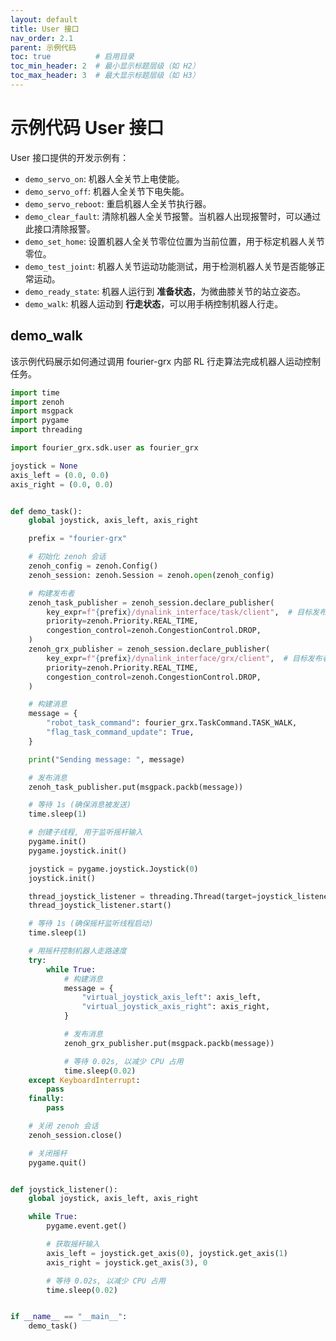 ```yaml
---
layout: default
title: User 接口
nav_order: 2.1
parent: 示例代码
toc: true          # 启用目录
toc_min_header: 2  # 最小显示标题层级（如 H2）
toc_max_header: 3  # 最大显示标题层级（如 H3）
---
```


# 示例代码 User 接口

User 接口提供的开发示例有：

- `demo_servo_on`: 机器人全关节上电使能。
- `demo_servo_off`: 机器人全关节下电失能。
- `demo_servo_reboot`: 重启机器人全关节执行器。
- `demo_clear_fault`: 清除机器人全关节报警。当机器人出现报警时，可以通过此接口清除报警。
- `demo_set_home`: 设置机器人全关节零位位置为当前位置，用于标定机器人关节零位。
- `demo_test_joint`: 机器人关节运动功能测试，用于检测机器人关节是否能够正常运动。
- `demo_ready_state`: 机器人运行到 **准备状态**，为微曲膝关节的站立姿态。
- `demo_walk`: 机器人运动到 **行走状态**，可以用手柄控制机器人行走。

## demo_walk

该示例代码展示如何通过调用 fourier-grx 内部 RL 行走算法完成机器人运动控制任务。

```python
import time
import zenoh
import msgpack
import pygame
import threading

import fourier_grx.sdk.user as fourier_grx

joystick = None
axis_left = (0.0, 0.0)
axis_right = (0.0, 0.0)


def demo_task():
    global joystick, axis_left, axis_right

    prefix = "fourier-grx"

    # 初始化 zenoh 会话
    zenoh_config = zenoh.Config()
    zenoh_session: zenoh.Session = zenoh.open(zenoh_config)

    # 构建发布者
    zenoh_task_publisher = zenoh_session.declare_publisher(
        key_expr=f"{prefix}/dynalink_interface/task/client",  # 目标发布者的 key 表达式
        priority=zenoh.Priority.REAL_TIME,
        congestion_control=zenoh.CongestionControl.DROP,
    )
    zenoh_grx_publisher = zenoh_session.declare_publisher(
        key_expr=f"{prefix}/dynalink_interface/grx/client",  # 目标发布者的 key 表达式
        priority=zenoh.Priority.REAL_TIME,
        congestion_control=zenoh.CongestionControl.DROP,
    )

    # 构建消息
    message = {
        "robot_task_command": fourier_grx.TaskCommand.TASK_WALK,
        "flag_task_command_update": True,
    }

    print("Sending message: ", message)

    # 发布消息
    zenoh_task_publisher.put(msgpack.packb(message))

    # 等待 1s (确保消息被发送)
    time.sleep(1)

    # 创建子线程, 用于监听摇杆输入
    pygame.init()
    pygame.joystick.init()

    joystick = pygame.joystick.Joystick(0)
    joystick.init()

    thread_joystick_listener = threading.Thread(target=joystick_listener)
    thread_joystick_listener.start()

    # 等待 1s (确保摇杆监听线程启动)
    time.sleep(1)

    # 用摇杆控制机器人走路速度
    try:
        while True:
            # 构建消息
            message = {
                "virtual_joystick_axis_left": axis_left,
                "virtual_joystick_axis_right": axis_right,
            }

            # 发布消息
            zenoh_grx_publisher.put(msgpack.packb(message))

            # 等待 0.02s, 以减少 CPU 占用
            time.sleep(0.02)
    except KeyboardInterrupt:
        pass
    finally:
        pass

    # 关闭 zenoh 会话
    zenoh_session.close()

    # 关闭摇杆
    pygame.quit()


def joystick_listener():
    global joystick, axis_left, axis_right

    while True:
        pygame.event.get()

        # 获取摇杆输入
        axis_left = joystick.get_axis(0), joystick.get_axis(1)
        axis_right = joystick.get_axis(3), 0

        # 等待 0.02s, 以减少 CPU 占用
        time.sleep(0.02)


if __name__ == "__main__":
    demo_task()


```